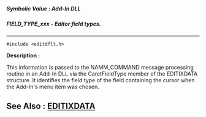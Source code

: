 ##### Symbolic Value : Add-In DLL
##### FIELD_TYPE_xxx - Editor field types.
---
```
#include <editdflt.h>
```
**Description :**

This information is passed to the NAMM_COMMAND message processing routine in an 
Add-In DLL via the CaretFieldType member of the EDITIXDATA structure.  It 
identifies the field type of the field containing the cursor when the Add-In's 
menu item was chosen.

**See Also :**
[EDITIXDATA](/reference/Data/EDITIXDATA)
---
